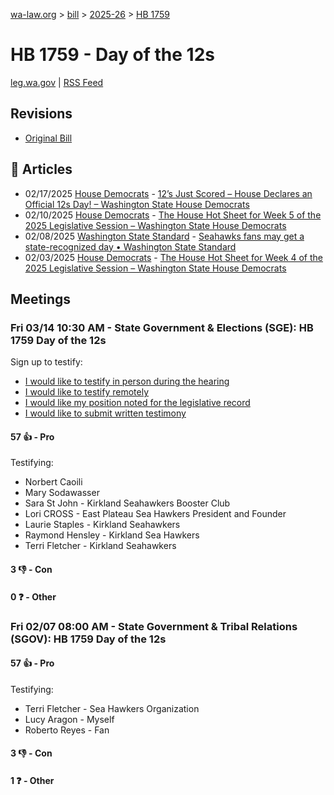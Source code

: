 [wa-law.org](/) > [bill](/bill/) > [2025-26](/bill/2025-26/) > [HB 1759](/bill/2025-26/hb/1759/)

# HB 1759 - Day of the 12s
[leg.wa.gov](https://app.leg.wa.gov/billsummary?BillNumber=1759&Year=2025&Initiative=false) | [RSS Feed](./rss.xml)

## Revisions
* [Original Bill](1/)

## 📰 Articles
* 02/17/2025 [House Democrats](/org/house_democrats/) - [12’s Just Scored – House Declares an Official 12s Day! – Washington State House Democrats](https://housedemocrats.wa.gov/blog/2025/02/17/12s-just-scored-house-declares-an-official-12s-day/#:~:text=House%20Bill%201759)
* 02/10/2025 [House Democrats](/org/house_democrats/) - [The House Hot Sheet for Week 5 of the 2025 Legislative Session – Washington State House Democrats](https://housedemocrats.wa.gov/blog/2025/02/10/the-house-hot-sheet-for-week-5-of-the-2025-legislative-session/#:~:text=HB%201759)
* 02/08/2025 [Washington State Standard](/org/washington_state_standard/) - [Seahawks fans may get a state-recognized day • Washington State Standard](https://washingtonstatestandard.com/2025/02/07/seahawks-fans-may-get-a-state-recognized-day/#:~:text=House%20Bill%201759)
* 02/03/2025 [House Democrats](/org/house_democrats/) - [The House Hot Sheet for Week 4 of the 2025 Legislative Session – Washington State House Democrats](https://housedemocrats.wa.gov/blog/2025/02/03/the-house-hot-sheet-for-week-4-of-the-2025-legislative-session/#:~:text=HB%201759)

## Meetings
### Fri 03/14 10:30 AM - State Government & Elections (SGE): HB 1759 Day of the 12s
Sign up to testify:
* [I would like to testify in person during the hearing](https://app.leg.wa.gov/csi/Testifier/Add?chamber=House&mId=32995&aId=165388&caId=26330&tId=1)
* [I would like to testify remotely](https://app.leg.wa.gov/csi/Testifier/Add?chamber=House&mId=32995&aId=165388&caId=26330&tId=2)
* [I would like my position noted for the legislative record](https://app.leg.wa.gov/csi/Testifier/Add?chamber=House&mId=32995&aId=165388&caId=26330&tId=3)
* [I would like to submit written testimony](https://app.leg.wa.gov/csi/Testifier/Add?chamber=House&mId=32995&aId=165388&caId=26330&tId=4)

#### 57 👍 - Pro
Testifying:
* Norbert Caoili
* Mary Sodawasser
* Sara St John - Kirkland Seahawkers Booster Club
* Lori CROSS - East Plateau Sea Hawkers President and Founder
* Laurie Staples - Kirkland Seahawkers
* Raymond Hensley - Kirkland Sea Hawkers
* Terri Fletcher - Kirkland Seahawkers

#### 3 👎 - Con

#### 0 ❓ - Other

### Fri 02/07 08:00 AM - State Government & Tribal Relations (SGOV): HB 1759 Day of the 12s
#### 57 👍 - Pro
Testifying:
* Terri Fletcher - Sea Hawkers Organization
* Lucy Aragon - Myself
* Roberto Reyes - Fan

#### 3 👎 - Con

#### 1 ❓ - Other
